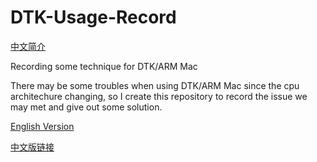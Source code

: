# DTK-Usage-Record
[中文简介](https://github.com/jdjingdian/DTK-Usage-Record/blob/master/README-CN.md)

 Recording some technique for DTK/ARM Mac

There may be some troubles when using DTK/ARM Mac since the cpu architechure changing, so I create this repository to record the issue we may met and give out some solution. 

[English Version](https://github.com/jdjingdian/DTK-Usage-Record/blob/master/Record.md)

[中文版链接](https://github.com/jdjingdian/DTK-Usage-Record/blob/master/Record-CN.md)

